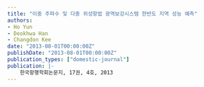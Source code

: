 ```yaml
---
title: "이중 주파수 및 다중 위성항법 광역보강시스템 한반도 지역 성능 예측"
authors:
- Ho Yun
- Deokhwa Han
- Changdon Kee
date: "2013-08-01T00:00:00Z"
publishDate: "2013-08-01T00:00:00Z"
publication_types: ["domestic-journal"]
publication: |-
    한국항행학회논문지, 17권, 4호, 2013
---
```


